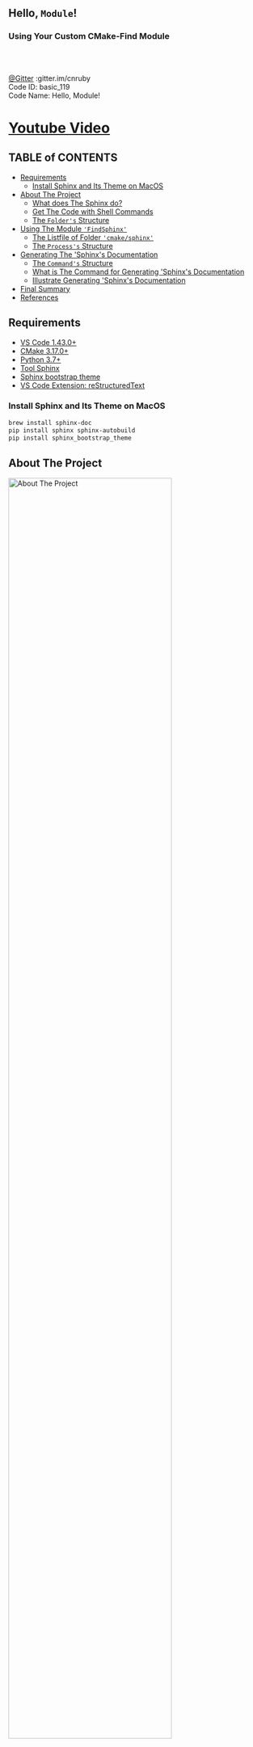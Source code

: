 <h2>Hello, <code>Module</code>!</h2>
<h3>Using Your Custom CMake-Find Module</h3>
</br>
</br>

[@Gitter](https://gitter.im/cnruby) :gitter.im/cnruby<br/>
Code ID: basic_119</br>
Code Name: Hello, Module!</br>
<p class ="fragment" data-audio-src="docs/119/audio/basic_119-01.m4a"></p>



[<h1>Youtube Video</h1>](https://youtu.be/7SkNPLFLrEc)



<h2>TABLE of CONTENTS</h2>

- [Requirements](#requirements)
  - [Install Sphinx and Its Theme on MacOS](#install-sphinx-and-its-theme-on-macos)
- [About The Project](#about-the-project)
  - [What does The Sphinx do?](#what-does-the-sphinx-do)
  - [Get The Code with Shell Commands](#get-the-code-with-shell-commands)
  - [The <code>Folder's</code> Structure](#the-folders-structure)
- [Using The Module <code>'FindSphinx'</code>](#using-the-module-findsphinx)
  - [The Listfile of Folder <code>'cmake/sphinx'</code>](#the-listfile-of-folder-cmakesphinx)
  - [The <code>Process's</code> Structure](#the-processs-structure)
- [Generating The 'Sphinx's Documentation](#generating-the-sphinxs-documentation)
  - [The <code>Command's</code> Structure](#the-commands-structure)
  - [What is The Command for Generating 'Sphinx's Documentation](#what-is-the-command-for-generating-sphinxs-documentation)
  - [Illustrate Generating 'Sphinx's Documentation](#illustrate-generating-sphinxs-documentation)
- [Final Summary](#final-summary)
- [References](#references)
<div class ="fragment" data-audio-src="docs/119/audio/basic_119-02.m4a"></div>



## Requirements
- [VS Code 1.43.0+](https://code.visualstudio.com/)
- [CMake 3.17.0+](https://cmake.org/)
- [Python 3.7+](https://www.python.org/)
- [Tool Sphinx](https://www.sphinx-doc.org/)
- [Sphinx bootstrap theme](https://github.com/ryan-roemer/sphinx-bootstrap-theme)
- [VS Code Extension: reStructuredText](https://marketplace.visualstudio.com/items?itemName=lextudio.restructuredtext)
<div class ="fragment" data-audio-src="docs/119/audio/basic_119-03.m4a"></div>



### Install Sphinx and Its Theme on MacOS
```bash
brew install sphinx-doc
pip install sphinx sphinx-autobuild
pip install sphinx_bootstrap_theme
```
<div class ="fragment" data-audio-src="docs/119/audio/basic_119-04.m4a"></div>



## About The Project
<img src="./docs/119/image/build_sphinx_doc.png" alt="About The Project" height="80%" width="80%">
<p class ="fragment" data-audio-src="docs/119/audio/basic_119-05.m4a"></p>



### What does The Sphinx do?
![_images](docs/119/image/what.png)
<div class ="fragment" data-audio-src="docs/119/audio/basic_119-06.m4a"></div>



### Get The Code with Shell Commands
```bash
git clone https://github.com/cnruby/w3h1_cmake.git basic_119
cd basic_119
git checkout basic_119
code .
```
<div class ="fragment" data-audio-src="docs/119/audio/basic_119-07.m4a"></div>



```bash
#<!-- markdown-exec(cmd:cat docs/output/tree.txt) -->#
.
├── api
│  ├── conf.py
│  └── index.rst
├── cmake
│  ├── CMakeLists.txt
│  ├── module
│  │  └── FindSphinx.cmake
│  └── sphinx
│     └── CMakeLists.txt
├── CMakeLists.txt
├── lib
│  ├── CMakeLists.txt
│  ├── header.cxx
│  └── header.hxx
└── src
   ├── CMakeLists.txt
   └── main.cxx
#<!-- /markdown-exec -->
```
### The <code>Folder's</code> Structure
<p class ="fragment" data-audio-src="docs/119/audio/basic_119-08.m4a"></p>



## Using The Module <code>'FindSphinx'</code>
<img src="./docs/119/image/find_sphinx.png" alt="Using The Module <code>'FindSphinx'" height="70%" width="70%">
<p class ="fragment" data-audio-src="docs/119/audio/basic_119-09.m4a"></p>



```bash
#<!-- markdown-exec(cmd:cat cmake/sphinx/CMakeLists.txt) -->#
message(STATUS "^BEGIN FROM cmake/sphinx/CMakeLists.txt")
set(BUILD_DOC_SPHINX ${PROJECT_SOURCE_DIR}/build-doc-sphinx)

find_package(Sphinx REQUIRED QUIET)
if (SPHINX_FOUND)
  message("-- Build the Sphinx HTML documentation.")
  set(SPHINX_INPUT_DIR ${PROJECT_SOURCE_DIR}/api/)
  set(SPHINX_OUTPUT_DIR ${BUILD_DOC_SPHINX}/_build)
  sphinx_add_docs(
    target_sphinx
    ${SPHINX_INPUT_DIR}
    ${SPHINX_OUTPUT_DIR}
  )
else()
  message("-- Failed to find Sphinx, disabling build of documentation.")
endif()
message(STATUS "SPHINX_VERSION\t\t= ${SPHINX_VERSION}")
message(STATUS "SPHINX INPUT DIR\t\t= ${SPHINX_INPUT_DIR}")
message(STATUS "SPHINX OUTPUT DIR\t\t= ${BUILD_DOC_SPHINX}")
message(STATUS "$END FROM cmake/sphinx/CMakeLists.txt")
#<!-- /markdown-exec -->
```
### The Listfile of Folder <code>'cmake/sphinx'</code>
<p class ="fragment" data-audio-src="docs/119/audio/basic_119-10.m4a"></p>



![_image](docs/119/image/what-process.png)
### The <code>Process's</code> Structure
<p class ="fragment" data-audio-src="docs/119/audio/basic_119-11.m4a"></p>



## Generating The 'Sphinx's Documentation
<img src="./docs/119/image/demo_sphinx_doc.png" alt="About The Project" height="80%" width="80%">
<p class ="fragment" data-audio-src="docs/119/audio/basic_119-12.m4a"></p>



### The <code>Command's</code> Structure
<img src="./docs/119/image/what-command.png" alt="The Command's Structure" height="90%" width="90%">
<p class ="fragment" data-audio-src="docs/119/audio/basic_119-13.m4a"></p>



### What is The Command for Generating 'Sphinx's Documentation
```bash
# Where do The Commands for generate docs come from
cmake --build build/ --target help
# Generate 'Sphinx's Documentation
cmake --build build --target target_sphinx
# Open 'Sphinx's Documentation
open build-doc-sphinx/_build/index.html
```
<div class ="fragment" data-audio-src="docs/119/audio/basic_119-14.m4a"></div>



### Illustrate Generating 'Sphinx's Documentation
<video width="720" height="480" controls data-autoplay>
  <source src="docs/119/video/basic_119-15.mov" autoplay=true type="video/mp4">
</video>



![_image](docs/119/image/what-process.png)
## Final Summary
<p class ="fragment" data-audio-src="docs/119/audio/basic_119-16.m4a"></p>



<h1><!-- markdown-exec(cmd:echo "感谢大家观看!") -->感谢大家观看!<!-- /markdown-exec --></h1>

@Gitter: gitter.im/cnruby<br/>

@Github: github.com/cnruby<br/>

@Twitter: twitter.com/cnruby<br/>

@Blogspot: cnruby.blogspot.com



## References
- https://www.sphinx-doc.org/en/master/usage/installation.html
- https://devblogs.microsoft.com/cppblog/clear-functional-c-documentation-with-sphinx-breathe-sphinx-cmake/
- https://github.com/InsightSoftwareConsortium/ITKExamples/blob/master/CMake/FindSphinx.cmake
- https://eb2.co/blog/2012/03/sphinx-and-cmake-beautiful-documentation-for-c---projects/
- https://stackoverflow.com/questions/26464879/how-to-build-cmake-documentation-with-sphinx
- https://cmake.org/pipermail/cmake/2009-February/027365.html
- http://macappstore.org/sphinx/
- http://www.sphinx.nl/
- http://macappstore.org/sphinx/
- http://macappstore.org/graphviz-2/
- http://graphviz.org/
- https://stackoverflow.com/questions/24488250/check-graphviz-installed-version-on-ubuntu
- https://github.com/TartanLlama/cpp-documentation-example
- https://www.sphinx-doc.org/en/master/usage/quickstart.html
- https://github.com/akheron/jansson/blob/master/cmake/FindSphinx.cmake
- https://github.com/InsightSoftwareConsortium/ITKExamples/blob/master/CMake/FindSphinx.cmake
- https://gitlab.cern.ch/dss/eos/blob/1fda896069c59c8ab414770363a6bee94e4ad013/cmake/FindSphinx.cmake
- https://raw.githubusercontent.com/llvm-mirror/llvm/master/cmake/modules/FindSphinx.cmake
- https://ceres-solver.googlesource.com/ceres-solver/+/refs/tags/1.12.0rc4/CMakeLists.txt
- https://ceres-solver.googlesource.com/ceres-solver/+/refs/tags/1.12.0rc4/cmake/FindSphinx.cmake
